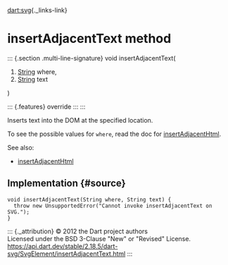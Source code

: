 [dart:svg](../../dart-svg/dart-svg-library){._links-link}

insertAdjacentText method
=========================

::: {.section .multi-line-signature}
void insertAdjacentText(

1.  [String](../../dart-core/string-class) where,
2.  [String](../../dart-core/string-class) text

)

::: {.features}
override
:::
:::

Inserts text into the DOM at the specified location.

To see the possible values for `where`, read the doc for
[insertAdjacentHtml](insertadjacenthtml).

See also:

-   [insertAdjacentHtml](insertadjacenthtml)

Implementation {#source}
--------------

``` {.language-dart data-language="dart"}
void insertAdjacentText(String where, String text) {
  throw new UnsupportedError("Cannot invoke insertAdjacentText on SVG.");
}
```

::: {._attribution}
© 2012 the Dart project authors\
Licensed under the BSD 3-Clause \"New\" or \"Revised\" License.\
<https://api.dart.dev/stable/2.18.5/dart-svg/SvgElement/insertAdjacentText.html>
:::
